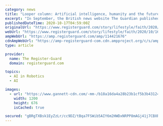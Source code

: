 ```yaml
---
category: news
title: "Looper column: Artificial intelligence, humanity and the future"
excerpt: "In September, the British news website The Guardian published a story written entirely by an AI - an artificial intelligence - that “learned” how to write from scanning the internet. The piece received a lot of press because in it the AI stated it had no plans to destroy humanity."
publishedDateTime: 2020-10-17T04:59:00Z
originalUrl: "https://www.registerguard.com/story/lifestyle/faith/2020/10/16/looper-column-artificial-intelligence-humanity-and-future/114421676/"
webUrl: "https://www.registerguard.com/story/lifestyle/faith/2020/10/16/looper-column-artificial-intelligence-humanity-and-future/114421676/"
ampWebUrl: "https://amp.registerguard.com/amp/114421676"
cdnAmpWebUrl: "https://amp-registerguard-com.cdn.ampproject.org/c/s/amp.registerguard.com/amp/114421676"
type: article

provider:
  name: The Register-Guard
  domain: registerguard.com

topics:
  - AI in Robotics
  - AI

images:
  - url: "https://www.gannett-cdn.com/-mm-/b18a16da4a28b23b1cf5b3b4312416f8c8dd74b7/c=0-88-387-306/local/-/media/2020/10/16/WorcesterTelegram/ghows-WT-201019476-a8e65a7f.jpg?auto=webp&format=pjpg&width=1200"
    width: 1200
    height: 676
    isCached: true

secured: "gBRgTXBsk1EyZzLr/cc9DZ/tBqa7FSWib5AIY6m2HWDxNRPP8mAGj41j7CBXRryBeT7buW7k8Frp1EKJBuVVJIVyUkFqzdlqQ54eQxkNMpiRM5A4xJ5lBxF0qjUy+V6Ay8AF9h0Bjxy5EnDOXlNkqhWNGHExiPJW/W/7vefGHMQm/dOTWEdwvxIAem3KnfIwXrkUVzsQ4mO9oWhS0vtmwLHvU600rTFOOVC/IgecRgE012iyvL0aKE5jWso3ENcJXPFDjcRUpTjq5jYi41MpNn/v3wcAkKvBZS2n+6jgZ6riyRMBgnSq8aGA47LMOKHPNXnFWgyjYQa45I8rZvHLilFZ6I7zxt407DIBJkiO/bg=;JvH8mYT2kuP6xv2kodwzJw=="
---
```


